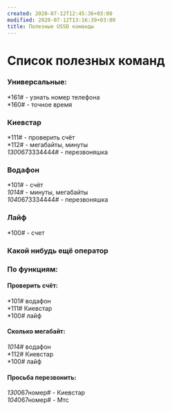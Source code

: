 ```yaml
---
created: 2020-07-12T12:45:36+03:00
modified: 2020-07-12T13:16:39+03:00
title: Полезные USSD команды
---
```


# Список полезных команд  

### **Универсальные:**    
*161# - узнать номер телефона  
*160# - точное время  

### Киевстар  
*111# - проверить счёт  
*112# - мегабайты, минуты  
*130*0673334444# - перезвоняшка  

### Водафон  
*101# - счёт  
*101*4# - минуты, мегабайты  
*104*0673334444# - перезвоняшка  

### Лайф  
*100# - счет  

### Какой нибудь ещё оператор

### По функциям:  

#### Проверить счёт:  
*101# водафон  
*111# Киевстар  
*100# лайф  

#### Сколько мегабайт:  
*101*4# водафон  
*112# Киевстар  
*100# лайф  

#### Просьба перезвонить:  
*130*067номер# - Киевстар  
*104*067номер# - Мтс